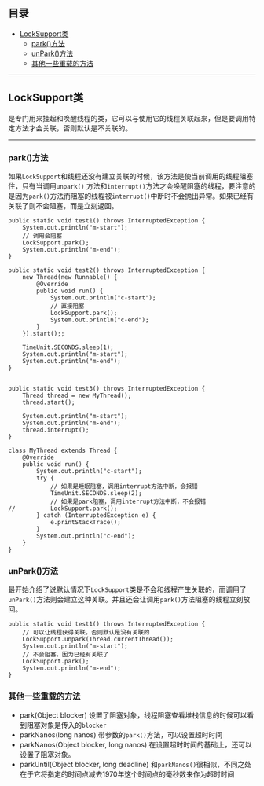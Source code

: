
## 目录
<!-- TOC -->
- [LockSupport类](#LockSupport类)
  - [park()方法](#park()方法)
  - [unPark()方法](#unPark()方法)
  - [其他一些重载的方法](#其他一些重载的方法)

<!-- /TOC -->

---
## LockSupport类
是专门用来挂起和唤醒线程的类，它可以与使用它的线程关联起来，但是要调用特定方法才会关联，否则默认是不关联的。

---

### park()方法
如果```LockSupport```和线程还没有建立关联的时候，该方法是使当前调用的线程阻塞住，只有当调用```unpark()``` 方法和```interrupt()```方法才会唤醒阻塞的线程，要注意的是因为```park()```方法而阻塞的线程被```interrupt()```中断时不会抛出异常。如果已经有关联了则不会阻塞，而是立刻返回。
```
public static void test1() throws InterruptedException {
    System.out.println("m-start");
    // 调用会阻塞
    LockSupport.park();
    System.out.println("m-end");
}

public static void test2() throws InterruptedException {
    new Thread(new Runnable() {
        @Override
        public void run() {
            System.out.println("c-start");
            // 直接阻塞
            LockSupport.park();
            System.out.println("c-end");
        }
    }).start();;

    TimeUnit.SECONDS.sleep(1);
    System.out.println("m-start");
    System.out.println("m-end");
}


public static void test3() throws InterruptedException {
    Thread thread = new MyThread();
    thread.start();

    System.out.println("m-start");
    System.out.println("m-end");
    thread.interrupt();
}

class MyThread extends Thread {
    @Override
    public void run() {
        System.out.println("c-start");
        try {
            // 如果是睡眠阻塞，调用interrupt方法中断，会报错
            TimeUnit.SECONDS.sleep(2);
            // 如果是park阻塞，调用interrupt方法中断，不会报错
//			LockSupport.park();
        } catch (InterruptedException e) {
            e.printStackTrace();
        }
        System.out.println("c-end");
    }
}
```
### unPark()方法
最开始介绍了说默认情况下```LockSupport```类是不会和线程产生关联的，而调用了```unPark()```方法则会建立这种关联。并且还会让调用```park()```方法阻塞的线程立刻放回。
```
public static void test1() throws InterruptedException {
    // 可以让线程获得关联，否则默认是没有关联的
    LockSupport.unpark(Thread.currentThread());
    System.out.println("m-start");
    // 不会阻塞，因为已经有关联了
    LockSupport.park();
    System.out.println("m-end");
}
```

### 其他一些重载的方法
- park(Object blocker)
  设置了阻塞对象，线程阻塞查看堆栈信息的时候可以看到阻塞对象是传入的```blocker```
- parkNanos(long nanos)
  带参数的```park()```方法，可以设置超时时间
- parkNanos(Object blocker, long nanos)
  在设置超时时间的基础上，还可以设置了阻塞对象。
- parkUntil(Object blocker, long deadline)
  和```parkNanos()```很相似，不同之处在于它将指定的时间点减去1970年这个时间点的毫秒数来作为超时时间